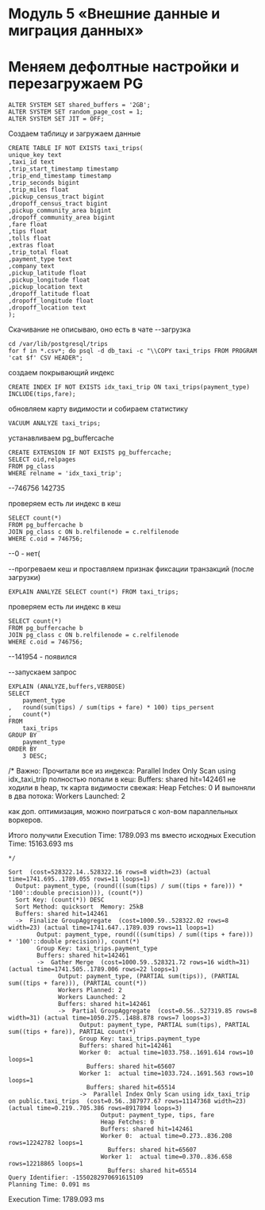 
# Модуль 5 «Внешние данные и миграция данных»
# Меняем дефолтные настройки и перезагружаем PG

```
ALTER SYSTEM SET shared_buffers = '2GB';
ALTER SYSTEM SET random_page_cost = 1;
ALTER SYSTEM SET JIT = OFF;
```
Cоздаем таблицу и загружаем данные

```
CREATE TABLE IF NOT EXISTS taxi_trips(
unique_key text
,taxi_id text
,trip_start_timestamp timestamp
,trip_end_timestamp timestamp
,trip_seconds bigint
,trip_miles float
,pickup_census_tract bigint
,dropoff_census_tract bigint
,pickup_community_area bigint
,dropoff_community_area bigint
,fare float
,tips float
,tolls float
,extras float
,trip_total float
,payment_type text
,company text
,pickup_latitude float
,pickup_longitude float
,pickup_location text
,dropoff_latitude float
,dropoff_longitude float
,dropoff_location text
);
```
Скачивание не описываю, оно есть в чате
--загрузка

```
cd /var/lib/postgresql/trips
for f in *.csv*; do psql -d db_taxi -c "\\COPY taxi_trips FROM PROGRAM 'cat $f' CSV HEADER"; 
```
создаем покрывающий индекс
```
CREATE INDEX IF NOT EXISTS idx_taxi_trip ON taxi_trips(payment_type) INCLUDE(tips,fare);
```
обновляем карту видимости и собираем статистику
```
VACUUM ANALYZE taxi_trips;
```
устанавливаем pg_buffercache
```
CREATE EXTENSION IF NOT EXISTS pg_buffercache;
SELECT oid,relpages
FROM pg_class
WHERE relname = 'idx_taxi_trip';
```
--746756	142735

проверяем есть ли индекс в кеш
```
SELECT count(*)
FROM pg_buffercache b
JOIN pg_class c ON b.relfilenode = c.relfilenode
WHERE c.oid = 746756;
```
--0 - нет(

--прогреваем кеш и проставляем признак фиксации транзакций (после загрузки)
```
EXPLAIN ANALYZE SELECT count(*) FROM taxi_trips;
```
проверяем есть ли индекс в кеш
```
SELECT count(*)
FROM pg_buffercache b
JOIN pg_class c ON b.relfilenode = c.relfilenode
WHERE c.oid = 746756;
```
--141954 - появился

--запускаем запрос
```
EXPLAIN (ANALYZE,buffers,VERBOSE)
SELECT
	payment_type
,	round(sum(tips) / sum(tips + fare) * 100) tips_persent
,	count(*)
FROM
	taxi_trips
GROUP BY
	payment_type
ORDER BY
	3 DESC;
```
/*
Важно: Прочитали все из индекса:
Parallel Index Only Scan using idx_taxi_trip
полностью попали в кеш:
Buffers: shared hit=142461
не ходили в heap, тк карта видимости свежая:
Heap Fetches: 0
И выпоняли в два потока:
Workers Launched: 2

как доп. оптимизация, можно поиграться с кол-вом параллельных воркеров.

Итого получили
Execution Time: 1789.093 ms
вместо исходных
Execution Time: 15163.693 ms

```
*/

Sort  (cost=528322.14..528322.16 rows=8 width=23) (actual time=1741.695..1789.055 rows=11 loops=1)
  Output: payment_type, (round(((sum(tips) / sum((tips + fare))) * '100'::double precision))), (count(*))
  Sort Key: (count(*)) DESC
  Sort Method: quicksort  Memory: 25kB
  Buffers: shared hit=142461
  ->  Finalize GroupAggregate  (cost=1000.59..528322.02 rows=8 width=23) (actual time=1741.647..1789.039 rows=11 loops=1)
        Output: payment_type, round(((sum(tips) / sum((tips + fare))) * '100'::double precision)), count(*)
        Group Key: taxi_trips.payment_type
        Buffers: shared hit=142461
        ->  Gather Merge  (cost=1000.59..528321.72 rows=16 width=31) (actual time=1741.505..1789.006 rows=22 loops=1)
              Output: payment_type, (PARTIAL sum(tips)), (PARTIAL sum((tips + fare))), (PARTIAL count(*))
              Workers Planned: 2
              Workers Launched: 2
              Buffers: shared hit=142461
              ->  Partial GroupAggregate  (cost=0.56..527319.85 rows=8 width=31) (actual time=1050.275..1488.878 rows=7 loops=3)
                    Output: payment_type, PARTIAL sum(tips), PARTIAL sum((tips + fare)), PARTIAL count(*)
                    Group Key: taxi_trips.payment_type
                    Buffers: shared hit=142461
                    Worker 0:  actual time=1033.758..1691.614 rows=10 loops=1
                      Buffers: shared hit=65607
                    Worker 1:  actual time=1033.724..1691.563 rows=10 loops=1
                      Buffers: shared hit=65514
                    ->  Parallel Index Only Scan using idx_taxi_trip on public.taxi_trips  (cost=0.56..387977.67 rows=11147368 width=23) (actual time=0.219..705.386 rows=8917894 loops=3)
                          Output: payment_type, tips, fare
                          Heap Fetches: 0
                          Buffers: shared hit=142461
                          Worker 0:  actual time=0.273..836.208 rows=12242782 loops=1
                            Buffers: shared hit=65607
                          Worker 1:  actual time=0.370..836.658 rows=12218865 loops=1
                            Buffers: shared hit=65514
Query Identifier: -1550282970691615109
Planning Time: 0.091 ms
```
Execution Time: 1789.093 ms
